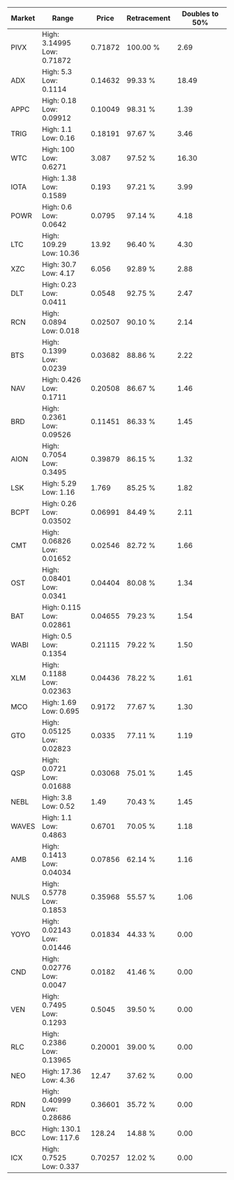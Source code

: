 | Market | Range | Price| Retracement | Doubles to 50% |
| --- | --- | --- | --- | --- |
| PIVX | High: 3.14995<br />Low: 0.71872 | 0.71872 | 100.00 % | 2.69 |
| ADX | High: 5.3<br />Low: 0.1114 | 0.14632 | 99.33 % | 18.49 |
| APPC | High: 0.18<br />Low: 0.09912 | 0.10049 | 98.31 % | 1.39 |
| TRIG | High: 1.1<br />Low: 0.16 | 0.18191 | 97.67 % | 3.46 |
| WTC | High: 100<br />Low: 0.6271 | 3.087 | 97.52 % | 16.30 |
| IOTA | High: 1.38<br />Low: 0.1589 | 0.193 | 97.21 % | 3.99 |
| POWR | High: 0.6<br />Low: 0.0642 | 0.0795 | 97.14 % | 4.18 |
| LTC | High: 109.29<br />Low: 10.36 | 13.92 | 96.40 % | 4.30 |
| XZC | High: 30.7<br />Low: 4.17 | 6.056 | 92.89 % | 2.88 |
| DLT | High: 0.23<br />Low: 0.0411 | 0.0548 | 92.75 % | 2.47 |
| RCN | High: 0.0894<br />Low: 0.018 | 0.02507 | 90.10 % | 2.14 |
| BTS | High: 0.1399<br />Low: 0.0239 | 0.03682 | 88.86 % | 2.22 |
| NAV | High: 0.426<br />Low: 0.1711 | 0.20508 | 86.67 % | 1.46 |
| BRD | High: 0.2361<br />Low: 0.09526 | 0.11451 | 86.33 % | 1.45 |
| AION | High: 0.7054<br />Low: 0.3495 | 0.39879 | 86.15 % | 1.32 |
| LSK | High: 5.29<br />Low: 1.16 | 1.769 | 85.25 % | 1.82 |
| BCPT | High: 0.26<br />Low: 0.03502 | 0.06991 | 84.49 % | 2.11 |
| CMT | High: 0.06826<br />Low: 0.01652 | 0.02546 | 82.72 % | 1.66 |
| OST | High: 0.08401<br />Low: 0.0341 | 0.04404 | 80.08 % | 1.34 |
| BAT | High: 0.115<br />Low: 0.02861 | 0.04655 | 79.23 % | 1.54 |
| WABI | High: 0.5<br />Low: 0.1354 | 0.21115 | 79.22 % | 1.50 |
| XLM | High: 0.1188<br />Low: 0.02363 | 0.04436 | 78.22 % | 1.61 |
| MCO | High: 1.69<br />Low: 0.695 | 0.9172 | 77.67 % | 1.30 |
| GTO | High: 0.05125<br />Low: 0.02823 | 0.0335 | 77.11 % | 1.19 |
| QSP | High: 0.0721<br />Low: 0.01688 | 0.03068 | 75.01 % | 1.45 |
| NEBL | High: 3.8<br />Low: 0.52 | 1.49 | 70.43 % | 1.45 |
| WAVES | High: 1.1<br />Low: 0.4863 | 0.6701 | 70.05 % | 1.18 |
| AMB | High: 0.1413<br />Low: 0.04034 | 0.07856 | 62.14 % | 1.16 |
| NULS | High: 0.5778<br />Low: 0.1853 | 0.35968 | 55.57 % | 1.06 |
| YOYO | High: 0.02143<br />Low: 0.01446 | 0.01834 | 44.33 % | 0.00 |
| CND | High: 0.02776<br />Low: 0.0047 | 0.0182 | 41.46 % | 0.00 |
| VEN | High: 0.7495<br />Low: 0.1293 | 0.5045 | 39.50 % | 0.00 |
| RLC | High: 0.2386<br />Low: 0.13965 | 0.20001 | 39.00 % | 0.00 |
| NEO | High: 17.36<br />Low: 4.36 | 12.47 | 37.62 % | 0.00 |
| RDN | High: 0.40999<br />Low: 0.28686 | 0.36601 | 35.72 % | 0.00 |
| BCC | High: 130.1<br />Low: 117.6 | 128.24 | 14.88 % | 0.00 |
| ICX | High: 0.7525<br />Low: 0.337 | 0.70257 | 12.02 % | 0.00 |
